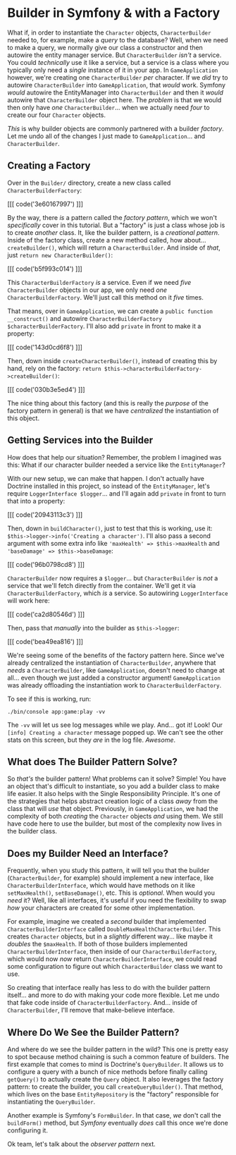 # Builder in Symfony & with a Factory

What if, in order to instantiate the `Character` objects, `CharacterBuilder` needed
to, for example, make a *query* to the database? Well, when we need to make a query,
we normally give our class a constructor and then autowire the entity manager
service. But `CharacterBuilder` *isn't* a service. You could *technically* use it
like a service, but a service is a class where you typically only need a *single*
instance of it in your app. In `GameApplication` however, we're creating one
`CharacterBuilder` *per* character. If we *did* try to autowire `CharacterBuilder`
into `GameApplication`, that *would* work. Symfony *would* autowire the EntityManager
into `CharacterBuilder` and then it *would* autowire that `CharacterBuilder` object
here. The *problem* is that we would then only have *one* `CharacterBuilder`...
when we actually need *four* to create our four `Character` objects.

*This* is why builder objects are commonly partnered with a builder *factory*. Let
me undo all of the changes I just made to `GameApplication`... and `CharacterBuilder`.

## Creating a Factory

Over in the `Builder/` directory, create a new class called `CharacterBuilderFactory`:

[[[ code('3e60167997') ]]]

By the way, there *is* a pattern called the *factory pattern*, which we won't
*specifically* cover in this tutorial. But a "factory" is just a class whose job
is to create *another* class. It, like the builder pattern, is a *creational pattern*.
Inside of the factory class, create a new method called, how about...
`createBuilder()`, which will return a `CharacterBuilder`. And inside of *that*,
just `return new CharacterBuilder()`:

[[[ code('b5f993c014') ]]]

This `CharacterBuilderFactory` *is* a service. Even if we need *five*
`CharacterBuilder` objects in our app, we only need *one* `CharacterBuilderFactory`.
We'll just call this method on it *five* times.

That means, over in `GameApplication`, we can create a `public function __construct()`
and autowire `CharacterBuilderFactory $characterBuilderFactory`. I'll also add
`private` in front to make it a property:

[[[ code('143d0cd6f8') ]]]

Then, down inside `createCharacterBuilder()`, instead of creating this by
hand, rely on the factory: `return $this->characterBuilderFactory->createBuilder()`:

[[[ code('030b3e5ed4') ]]]

The nice thing about this factory (and this is really the *purpose* of the factory
pattern in general) is that we have *centralized* the instantiation of this object.

## Getting Services into the Builder

How does that help our situation? Remember, the problem I imagined was this:
What if our character builder needed a service like the `EntityManager`?

With our new setup, we can make that happen. I don't actually have Doctrine installed
in this project, so instead of the `EntityManager`, let's require
`LoggerInterface $logger`... and I'll again add `private` in front to turn that into
a property:

[[[ code('20943113c3') ]]]

Then, down in `buildCharacter()`, just to test that this is working, use it:
`$this->logger->info('Creating a character')`. I'll also pass a second argument
with some extra info like `'maxHealth' => $this->maxHealth` and
`'baseDamage' => $this->baseDamage`:

[[[ code('96b0798cd8') ]]]

`CharacterBuilder` now requires a `$logger`... but `CharacterBuilder` is *not* a
service that we'll fetch directly from the container. We'll get it via
`CharacterBuilderFactory`, which *is* a service. So autowiring `LoggerInterface`
will work here:

[[[ code('ca2d80546d') ]]]

Then, pass that *manually* into the builder as `$this->logger`:

[[[ code('bea49ea816') ]]]

We're seeing some of the benefits of the factory pattern here. Since we've already
centralized the instantiation of `CharacterBuilder`, anywhere that *needs* a
`CharacterBuilder`, like `GameApplication`, doesn't need to change at all... even
though we just added a constructor argument! `GameApplication` was already
offloading the instantiation work to `CharacterBuilderFactory`.

To see if this is working, run:

```terminal
./bin/console app:game:play -vv
```

The `-vv` will let us see log messages while we play. And... got it! Look! Our
`[info] Creating a character` message popped up. We can't see the other stats
on this screen, but they *are* in the log file. *Awesome*.

## What does The Builder Pattern Solve?

So *that's* the builder pattern! What problems can it solve? Simple! You have an
object that's difficult to instantiate, so you add a builder class to make life
easier. It also helps with the Single Responsibility Principle. It's one of the
strategies that helps abstract creation logic of a class *away* from the class that
will *use* that object. Previously, in `GameApplication`, we had the complexity
of both *creating* the `Character` objects *and* using them. We still have code
here to use the builder, but most of the complexity now lives in the builder class.

## Does my Builder Need an Interface?

Frequently, when you study this pattern, it will tell you that the builder
(`CharacterBuilder`, for example) should implement a new interface, like
`CharacterBuilderInterface`, which would have methods on it like `setMaxHealth()`,
`setBaseDamage()`, etc. This is *optional*. When would you *need* it? Well, like
all interfaces, it's useful if you need the flexibility to swap *how* your characters
are created for some other implementation.

For example, imagine we created a *second* builder that implemented
`CharacterBuilderInterface` called `DoubleMaxHealthCharacterBuilder`. This creates
`Character` objects, but in a *slightly* different way... like maybe it *doubles*
the `$maxHealth`. If both of those builders implemented
`CharacterBuilderInterface`, then inside of our `CharacterBuilderFactory`, which
would now *now* return `CharacterBuilderInterface`, we could read some configuration
to figure out which `CharacterBuilder` class we want to use.

So creating that interface really has less to do with the builder pattern itself...
and more to do with making your code more flexible. Let me undo that fake code inside
of `CharacterBuilderFactory`. And... inside of `CharacterBuilder`, I'll remove that
make-believe interface.

## Where Do We See the Builder Pattern?

And where do we see the builder pattern in the wild? This one is pretty easy to spot
because method chaining is such a common feature of builders. The first example
that comes to mind is Doctrine's `QueryBuilder`. It allows us to configure a query
with a bunch of nice methods before finally calling `getQuery()` to actually create
the `Query` object. It also leverages the factory pattern: to create the builder,
you call `createQueryBuilder()`. That method, which lives on the base
`EntityRepository` is the "factory" responsible for instantiating the `QueryBuilder`.

Another example is Symfony's `FormBuilder`. In that case, *we* don't call the
`buildForm()` method, but *Symfony* eventually *does* call this once we're done
configuring it.

Ok team, let's talk about the *observer pattern* next.
